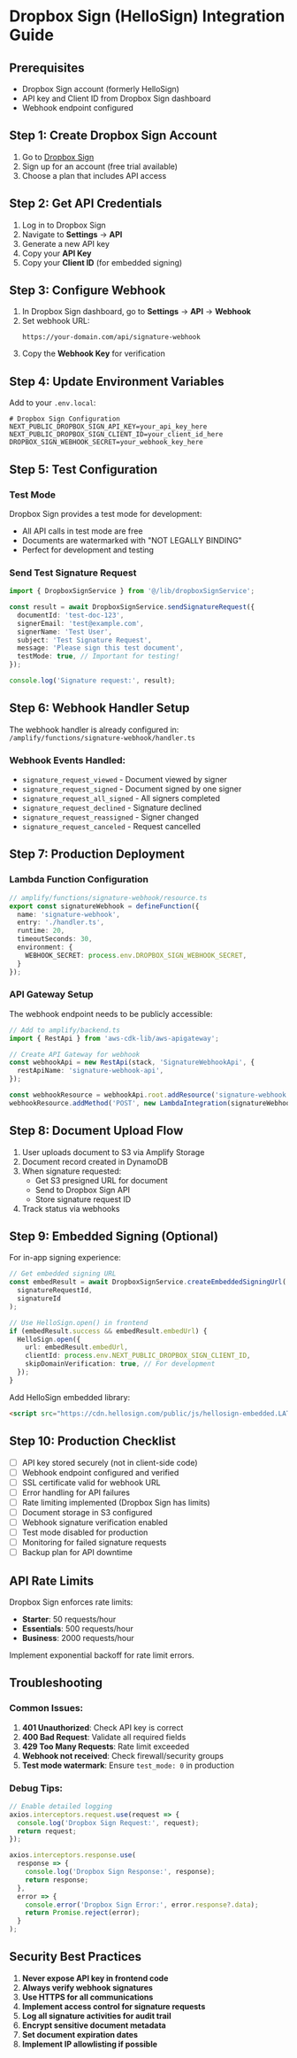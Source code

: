 # Dropbox Sign (HelloSign) Integration Guide

## Prerequisites
- Dropbox Sign account (formerly HelloSign)
- API key and Client ID from Dropbox Sign dashboard
- Webhook endpoint configured

## Step 1: Create Dropbox Sign Account

1. Go to [Dropbox Sign](https://www.hellosign.com/dropbox-sign)
2. Sign up for an account (free trial available)
3. Choose a plan that includes API access

## Step 2: Get API Credentials

1. Log in to Dropbox Sign
2. Navigate to **Settings** → **API**
3. Generate a new API key
4. Copy your **API Key**
5. Copy your **Client ID** (for embedded signing)

## Step 3: Configure Webhook

1. In Dropbox Sign dashboard, go to **Settings** → **API** → **Webhook**
2. Set webhook URL:
   ```
   https://your-domain.com/api/signature-webhook
   ```
3. Copy the **Webhook Key** for verification

## Step 4: Update Environment Variables

Add to your `.env.local`:
```env
# Dropbox Sign Configuration
NEXT_PUBLIC_DROPBOX_SIGN_API_KEY=your_api_key_here
NEXT_PUBLIC_DROPBOX_SIGN_CLIENT_ID=your_client_id_here
DROPBOX_SIGN_WEBHOOK_SECRET=your_webhook_key_here
```

## Step 5: Test Configuration

### Test Mode
Dropbox Sign provides a test mode for development:
- All API calls in test mode are free
- Documents are watermarked with "NOT LEGALLY BINDING"
- Perfect for development and testing

### Send Test Signature Request
```typescript
import { DropboxSignService } from '@/lib/dropboxSignService';

const result = await DropboxSignService.sendSignatureRequest({
  documentId: 'test-doc-123',
  signerEmail: 'test@example.com',
  signerName: 'Test User',
  subject: 'Test Signature Request',
  message: 'Please sign this test document',
  testMode: true, // Important for testing!
});

console.log('Signature request:', result);
```

## Step 6: Webhook Handler Setup

The webhook handler is already configured in:
`/amplify/functions/signature-webhook/handler.ts`

### Webhook Events Handled:
- `signature_request_viewed` - Document viewed by signer
- `signature_request_signed` - Document signed by one signer
- `signature_request_all_signed` - All signers completed
- `signature_request_declined` - Signature declined
- `signature_request_reassigned` - Signer changed
- `signature_request_canceled` - Request cancelled

## Step 7: Production Deployment

### Lambda Function Configuration
```typescript
// amplify/functions/signature-webhook/resource.ts
export const signatureWebhook = defineFunction({
  name: 'signature-webhook',
  entry: './handler.ts',
  runtime: 20,
  timeoutSeconds: 30,
  environment: {
    WEBHOOK_SECRET: process.env.DROPBOX_SIGN_WEBHOOK_SECRET,
  }
});
```

### API Gateway Setup
The webhook endpoint needs to be publicly accessible:
```typescript
// Add to amplify/backend.ts
import { RestApi } from 'aws-cdk-lib/aws-apigateway';

// Create API Gateway for webhook
const webhookApi = new RestApi(stack, 'SignatureWebhookApi', {
  restApiName: 'signature-webhook-api',
});

const webhookResource = webhookApi.root.addResource('signature-webhook');
webhookResource.addMethod('POST', new LambdaIntegration(signatureWebhook));
```

## Step 8: Document Upload Flow

1. User uploads document to S3 via Amplify Storage
2. Document record created in DynamoDB
3. When signature requested:
   - Get S3 presigned URL for document
   - Send to Dropbox Sign API
   - Store signature request ID
4. Track status via webhooks

## Step 9: Embedded Signing (Optional)

For in-app signing experience:

```typescript
// Get embedded signing URL
const embedResult = await DropboxSignService.createEmbeddedSigningUrl(
  signatureRequestId,
  signatureId
);

// Use HelloSign.open() in frontend
if (embedResult.success && embedResult.embedUrl) {
  HelloSign.open({
    url: embedResult.embedUrl,
    clientId: process.env.NEXT_PUBLIC_DROPBOX_SIGN_CLIENT_ID,
    skipDomainVerification: true, // For development
  });
}
```

Add HelloSign embedded library:
```html
<script src="https://cdn.hellosign.com/public/js/hellosign-embedded.LATEST.min.js"></script>
```

## Step 10: Production Checklist

- [ ] API key stored securely (not in client-side code)
- [ ] Webhook endpoint configured and verified
- [ ] SSL certificate valid for webhook URL
- [ ] Error handling for API failures
- [ ] Rate limiting implemented (Dropbox Sign has limits)
- [ ] Document storage in S3 configured
- [ ] Webhook signature verification enabled
- [ ] Test mode disabled for production
- [ ] Monitoring for failed signature requests
- [ ] Backup plan for API downtime

## API Rate Limits

Dropbox Sign enforces rate limits:
- **Starter**: 50 requests/hour
- **Essentials**: 500 requests/hour
- **Business**: 2000 requests/hour

Implement exponential backoff for rate limit errors.

## Troubleshooting

### Common Issues:

1. **401 Unauthorized**: Check API key is correct
2. **400 Bad Request**: Validate all required fields
3. **429 Too Many Requests**: Rate limit exceeded
4. **Webhook not received**: Check firewall/security groups
5. **Test mode watermark**: Ensure `test_mode: 0` in production

### Debug Tips:
```typescript
// Enable detailed logging
axios.interceptors.request.use(request => {
  console.log('Dropbox Sign Request:', request);
  return request;
});

axios.interceptors.response.use(
  response => {
    console.log('Dropbox Sign Response:', response);
    return response;
  },
  error => {
    console.error('Dropbox Sign Error:', error.response?.data);
    return Promise.reject(error);
  }
);
```

## Security Best Practices

1. **Never expose API key in frontend code**
2. **Always verify webhook signatures**
3. **Use HTTPS for all communications**
4. **Implement access control for signature requests**
5. **Log all signature activities for audit trail**
6. **Encrypt sensitive document metadata**
7. **Set document expiration dates**
8. **Implement IP allowlisting if possible**